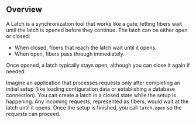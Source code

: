 ## Overview

A Latch is a synchronization tool that works like a gate, letting fibers wait until the latch is opened before they continue. The latch can be either open or closed:

- When closed, fibers that reach the latch wait until it opens.
- When open, fibers pass through immediately.

Once opened, a latch typically stays open, although you can close it again if needed

Imagine an application that processes requests only after completing an initial setup (like loading configuration data or establishing a database connection).
You can create a latch in a closed state while the setup is happening.
Any incoming requests, represented as fibers, would wait at the latch until it opens.
Once the setup is finished, you call `latch.open` so the requests can proceed.
